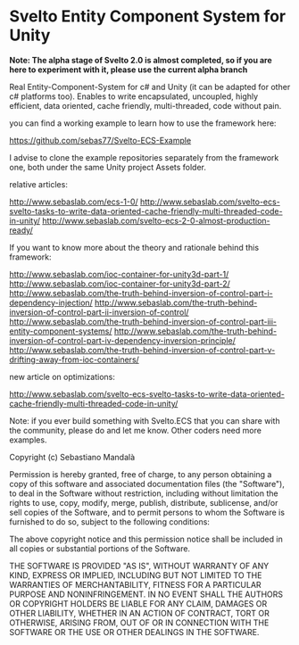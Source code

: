 Svelto Entity Component System for Unity
=====================================

**Note: The alpha stage of Svelto 2.0 is almost completed, so if you are here to experiment with it, please use the current alpha branch**

Real Entity-Component-System for c# and Unity (it can be adapted for other c# platforms too). Enables to write encapsulated, uncoupled, highly efficient, data oriented, cache friendly, multi-threaded, code without pain.

you can find a working example to learn how to use the framework here:

https://github.com/sebas77/Svelto-ECS-Example

I advise to clone the example repositories separately from the framework one, both under the same Unity project Assets folder.

relative articles:

http://www.sebaslab.com/ecs-1-0/
http://www.sebaslab.com/svelto-ecs-svelto-tasks-to-write-data-oriented-cache-friendly-multi-threaded-code-in-unity/
http://www.sebaslab.com/svelto-ecs-2-0-almost-production-ready/

If you want to know more about the theory and rationale behind this framework:

http://www.sebaslab.com/ioc-container-for-unity3d-part-1/
http://www.sebaslab.com/ioc-container-for-unity3d-part-2/
http://www.sebaslab.com/the-truth-behind-inversion-of-control-part-i-dependency-injection/
http://www.sebaslab.com/the-truth-behind-inversion-of-control-part-ii-inversion-of-control/
http://www.sebaslab.com/the-truth-behind-inversion-of-control-part-iii-entity-component-systems/
http://www.sebaslab.com/the-truth-behind-inversion-of-control-part-iv-dependency-inversion-principle/
http://www.sebaslab.com/the-truth-behind-inversion-of-control-part-v-drifting-away-from-ioc-containers/

new article on optimizations:

http://www.sebaslab.com/svelto-ecs-svelto-tasks-to-write-data-oriented-cache-friendly-multi-threaded-code-in-unity/

Note: if you ever build something with Svelto.ECS that you can share with the community, please do and let me know. Other coders need more examples.

Copyright (c) Sebastiano Mandalà

Permission is hereby granted, free of charge, to any person obtaining a copy of this software and associated documentation files (the "Software"), to deal in the Software without restriction, including without limitation the rights to use, copy, modify, merge, publish, distribute, sublicense, and/or sell copies of the Software, and to permit persons to whom the Software is furnished to do so, subject to the following conditions:

The above copyright notice and this permission notice shall be included in all copies or substantial portions of the Software.

THE SOFTWARE IS PROVIDED "AS IS", WITHOUT WARRANTY OF ANY KIND, EXPRESS OR IMPLIED, INCLUDING BUT NOT LIMITED TO THE WARRANTIES OF MERCHANTABILITY, FITNESS FOR A PARTICULAR PURPOSE AND NONINFRINGEMENT. IN NO EVENT SHALL THE AUTHORS OR COPYRIGHT HOLDERS BE LIABLE FOR ANY CLAIM, DAMAGES OR OTHER LIABILITY, WHETHER IN AN ACTION OF CONTRACT, TORT OR OTHERWISE, ARISING FROM, OUT OF OR IN CONNECTION WITH THE SOFTWARE OR THE USE OR OTHER DEALINGS IN THE SOFTWARE.
